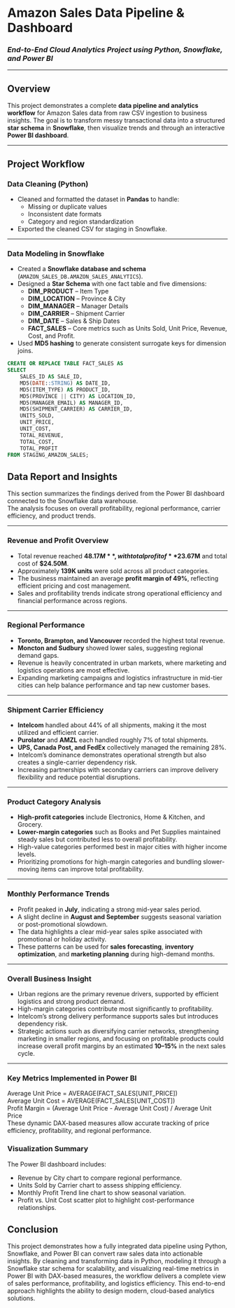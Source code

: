 # Amazon Sales Data Pipeline & Dashboard
### *End-to-End Cloud Analytics Project using Python, Snowflake, and Power BI*

---

## Overview
This project demonstrates a complete **data pipeline and analytics workflow** for Amazon Sales data from raw CSV ingestion to business insights.  The goal is to transform messy transactional data into a structured **star schema** in **Snowflake**, then visualize trends and through an interactive **Power BI dashboard**.

---

## Project Workflow

###  Data Cleaning (Python)
- Cleaned and formatted the dataset in **Pandas** to handle:
  - Missing or duplicate values  
  - Inconsistent date formats  
  - Category and region standardization  
- Exported the cleaned CSV for staging in Snowflake.

---

### Data Modeling in Snowflake
- Created a **Snowflake database and schema** (`AMAZON_SALES_DB.AMAZON_SALES_ANALYTICS`).  
- Designed a **Star Schema** with one fact table and five dimensions:
  - **DIM_PRODUCT** – Item Type  
  - **DIM_LOCATION** – Province & City  
  - **DIM_MANAGER** – Manager Details  
  - **DIM_CARRIER** – Shipment Carrier  
  - **DIM_DATE** – Sales & Ship Dates  
  - **FACT_SALES** – Core metrics such as Units Sold, Unit Price, Revenue, Cost, and Profit.  
- Used **MD5 hashing** to generate consistent surrogate keys for dimension joins.

```sql
CREATE OR REPLACE TABLE FACT_SALES AS
SELECT
    SALES_ID AS SALE_ID,
    MD5(DATE::STRING) AS DATE_ID,
    MD5(ITEM_TYPE) AS PRODUCT_ID,
    MD5(PROVINCE || CITY) AS LOCATION_ID,
    MD5(MANAGER_EMAIL) AS MANAGER_ID,
    MD5(SHIPMENT_CARRIER) AS CARRIER_ID,
    UNITS_SOLD,
    UNIT_PRICE,
    UNIT_COST,
    TOTAL_REVENUE,
    TOTAL_COST,
    TOTAL_PROFIT
FROM STAGING_AMAZON_SALES;
```
## Data Report and Insights

This section summarizes the findings derived from the Power BI dashboard connected to the Snowflake data warehouse.  
The analysis focuses on overall profitability, regional performance, carrier efficiency, and product trends.

---

### Revenue and Profit Overview
- Total revenue reached **$48.17M**, with total profit of **$23.67M** and total cost of **$24.50M**.  
- Approximately **139K units** were sold across all product categories.  
- The business maintained an average **profit margin of 49%**, reflecting efficient pricing and cost management.  
- Sales and profitability trends indicate strong operational efficiency and financial performance across regions.

---

### Regional Performance
- **Toronto, Brampton, and Vancouver** recorded the highest total revenue.  
- **Moncton and Sudbury** showed lower sales, suggesting regional demand gaps.  
- Revenue is heavily concentrated in urban markets, where marketing and logistics operations are most effective.  
- Expanding marketing campaigns and logistics infrastructure in mid-tier cities can help balance performance and tap new customer bases.

---

### Shipment Carrier Efficiency
- **Intelcom** handled about 44% of all shipments, making it the most utilized and efficient carrier.  
- **Purolator** and **AMZL** each handled roughly 7% of total shipments.  
- **UPS, Canada Post, and FedEx** collectively managed the remaining 28%.  
- Intelcom’s dominance demonstrates operational strength but also creates a single-carrier dependency risk.  
- Increasing partnerships with secondary carriers can improve delivery flexibility and reduce potential disruptions.

---

### Product Category Analysis
- **High-profit categories** include Electronics, Home & Kitchen, and Grocery.  
- **Lower-margin categories** such as Books and Pet Supplies maintained steady sales but contributed less to overall profitability.  
- High-value categories performed best in major cities with higher income levels.  
- Prioritizing promotions for high-margin categories and bundling slower-moving items can improve total profitability.

---

### Monthly Performance Trends
- Profit peaked in **July**, indicating a strong mid-year sales period.  
- A slight decline in **August and September** suggests seasonal variation or post-promotional slowdown.  
- The data highlights a clear mid-year sales spike associated with promotional or holiday activity.  
- These patterns can be used for **sales forecasting**, **inventory optimization**, and **marketing planning** during high-demand months.

---

### Overall Business Insight
- Urban regions are the primary revenue drivers, supported by efficient logistics and strong product demand.  
- High-margin categories contribute most significantly to profitability.  
- Intelcom’s strong delivery performance supports sales but introduces dependency risk.  
- Strategic actions such as diversifying carrier networks, strengthening marketing in smaller regions, and focusing on profitable products could increase overall profit margins by an estimated **10–15%** in the next sales cycle.

---


### Key Metrics Implemented in Power BI
Average Unit Price = AVERAGE(FACT_SALES[UNIT_PRICE])  
Average Unit Cost = AVERAGE(FACT_SALES[UNIT_COST])  
Profit Margin = (Average Unit Price - Average Unit Cost) / Average Unit Price  
These dynamic DAX-based measures allow accurate tracking of price efficiency, profitability, and regional performance.

### Visualization Summary
The Power BI dashboard includes:
- Revenue by City chart to compare regional performance.
- Units Sold by Carrier chart to assess shipping efficiency.
- Monthly Profit Trend line chart to show seasonal variation.
- Profit vs. Unit Cost scatter plot to highlight cost-performance relationships.

## Conclusion
This project demonstrates how a fully integrated data pipeline using Python, Snowflake, and Power BI can convert raw sales data into actionable insights. By cleaning and transforming data in Python, modeling it through a Snowflake star schema for scalability, and visualizing real-time metrics in Power BI with DAX-based measures, the workflow delivers a complete view of sales performance, profitability, and logistics efficiency. This end-to-end approach highlights the ability to design modern, cloud-based analytics solutions.


